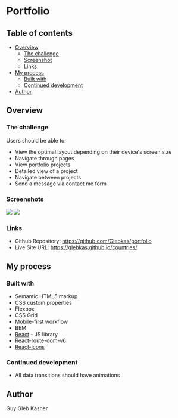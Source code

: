 # Portfolio

## Table of contents

-   [Overview](#overview)
    -   [The challenge](#the-challenge)
    -   [Screenshot](#screenshot)
    -   [Links](#links)
-   [My process](#my-process)
    -   [Built with](#built-with)
    -   [Continued development](#continued-development)
-   [Author](#author)

## Overview

### The challenge

Users should be able to:

-   View the optimal layout depending on their device's screen size
-   Navigate through pages
-   View portfolio projects
-   Detailed view of a project
-   Navigate between projects
-   Send a message via contact me form

### Screenshots

![](./screenshot2.jpg)
![](./screenshot1.jpg)

### Links

-   Github Repository: https://github.com/Glebkas/portfolio
-   Live Site URL: https://glebkas.github.io/countries/

## My process

### Built with

-   Semantic HTML5 markup
-   CSS custom properties
-   Flexbox
-   CSS Grid
-   Mobile-first workflow
-   BEM
-   [React](https://reactjs.org/) - JS library
-   [React-route-dom-v6](https://www.npmjs.com/package/react-router-dom)
-   [React-icons](https://www.npmjs.com/package/react-icons)

### Continued development

-   All data transitions should have animations

## Author

Guy Gleb Kasner
